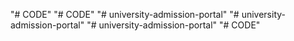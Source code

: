 "# CODE" 
"# CODE" 
"# university-admission-portal" 
"# university-admission-portal" 
"# university-admission-portal" 
"# CODE" 
